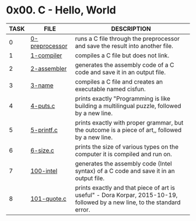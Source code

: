 # 0x00. C - Hello, World

| TASK | FILE                               | DESCRIPTION                                                                                                               |
| ---- | ---------------------------------- | ------------------------------------------------------------------------------------------------------------------------- |
| 0    | [0-preprocessor](./0-preprocessor) | runs a C file through the preprocessor and save the result into another file.                                             |
| 1    | [1-compiler](./1-compiler)         | compiles a C file but does not link.                                                                                      |
| 2    | [2-assembler](./2-assembler)       | generates the assembly code of a C code and save it in an output file.                                                    |
| 3    | [3-name](./3-name)                 | compiles a C file and creates an executable named cisfun.                                                                 |
| 4    | [4-puts.c](./4-puts.c)             | prints exactly "Programming is like building a multilingual puzzle, followed by a new line.                               |
| 5    | [5-printf.c](./5-printf.c)         | prints exactly with proper grammar, but the outcome is a piece of art,, followed by a new line.                           |
| 6    | [6-size.c](./6-size.c)             | prints the size of various types on the computer it is compiled and run on.                                               |
| 7    | [100-intel](./100-intel)           | generates the assembly code (Intel syntax) of a C code and save it in an output file.                                     |
| 8    | [101-quote.c](./101-quote.c)       | prints exactly and that piece of art is useful" - Dora Korpar, 2015-10-19, followed by a new line, to the standard error. |
